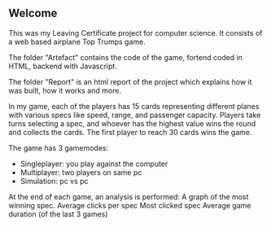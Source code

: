 ## Welcome

This was my Leaving Certificate project for computer science.
It consists of a web based airplane Top Trumps game.

The folder "Artefact" contains the code of the game, fortend coded in HTML, backend with Javascript.

The folder "Report" is an html report of the project which explains how it was built, how it works and more.

In my game, each of the players has 15 cards representing different planes with various specs like speed, range, and passenger capacity. Players take turns selecting a spec, and whoever has the highest value wins the round and collects the cards. The first player to reach 30 cards wins the game.

The game has 3 gamemodes:
- Singleplayer: you play against the computer
- Multiplayer: two players on same pc
- Simulation: pc vs pc
  
At the end of each game, an analysis is performed:
A graph of the most winning spec.
Average clicks per spec
Most clicked spec
Average game duration (of the last 3 games)

